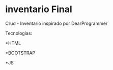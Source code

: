 # inventario Final
Crud - Inventario inspirado por DearProgrammer

Tecnologias:

*HTML 

*BOOTSTRAP

*JS
